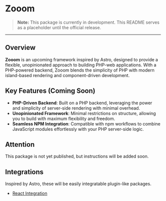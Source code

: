 # Zooom

> **Note:** This package is currently in development. This README serves as a placeholder until the official release.

---

## Overview

**Zooom** is an upcoming framework inspired by Astro, designed to provide a flexible, unopinionated approach to building PHP-web applications.
With a PHP-powered backend, Zooom blends the simplicity of PHP with modern island-based rendering and component-driven development.

## Key Features (Coming Soon)

-   **PHP-Driven Backend**: Built on a PHP backend, leveraging the power and simplicity of server-side rendering with minimal overhead.
-   **Unopinionated Framework**: Minimal restrictions on structure, allowing you to build with maximum flexibility and freedom.
-   **Seamless NPM Integration**: Compatible with npm workflows to combine JavaScript modules effortlessly with your PHP server-side logic.

## Attention

This package is not yet published, but instructions will be added soon.

## Integrations

Inspired by Astro, these will be easily integratable plugin-like packages.

-   [React Integration](./packages/integration-react/README.md)
